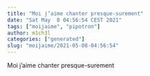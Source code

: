 ```yaml
---
title: "Moi j’aime chanter presque-surement"
date: "Sat May  8 04:56:54 CEST 2021"
tags: ["moijaime", "pipotron"]
author: m1ch3l
categories: ["generated"]
slug: "moijaime/2021-05-08-04:56:54"
---
```


Moi j’aime chanter presque-surement
